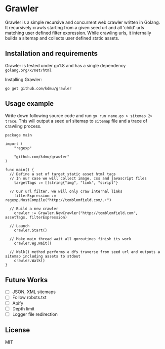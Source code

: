 # Grawler
Grawler is a simple recursive and concurrent web crawler written in Golang. It recursively crawls starting from a given seed url and all 'child' urls matching user defined filter expression. While crawling urls, it internally builds a sitemap and collects user defined static assets.

## Installation and requirements
Grawler is tested under go1.8 and has a single dependency `golang.org/x/net/html`

Installing Grawler:

```
go get github.com/kdmu/grawler
```

## Usage example
Write down following source code and run `go run name.go > sitemap 2> trace`. This will output a seed url sitemap to `sitemap` file and a trace of crawling process.
```golang
package main

import (
	"regexp"

	"github.com/kdmu/grawler"
)

func main() {
  // Define a set of target static asset html tags
  // In our case we will collect image, css and javascript files
	targetTags := []string{"img", "link", "script"}

  // Our url filter, we will only craw internal links
	filterExpression := regexp.MustCompile("http://tomblomfield.com/.+")

  // Build a new crawler
	crawler := Grawler.NewCrawler("http://tomblomfield.com", assetTags, filterExpression)

  // Launch
	crawler.Start()

  // Make main thread wait all goroutines finish its work
	crawler.Wg.Wait()

  // Walk() method performs a dfs traverse from seed url and outputs a sitemap including assets to stdout
	crawler.Walk()
}
```

## Future Works
- [ ] JSON, XML sitemaps
- [ ] Follow robots.txt
- [ ] Apify
- [ ] Depth limit
- [ ] Logger file redirection

## License
MIT